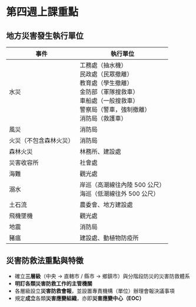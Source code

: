 # 第四週上課重點
## 地方災害發生執行單位
| 事件 | 執行單位 |
| -- | -- |
| 水災 | 工務處（抽水機）<br> 民政處（民眾撤離）<br> 教育處（學生撤離）<br> 金防部（軍隊搜救車）<br> 車船處（一般搜救車）<br> 警察局（警車，強制撤離）<br> 消防局（救護車） |
| 風災 | 消防局 |
| 火災（不包含森林火災）| 消防局 |
| 森林火災 | 林務所、建設處 |
| 災害收容所 | 社會處 |
| 海難 | 觀光處 |
| 溺水 | 岸巡（高潮線往內陸 500 公尺）<br> 海巡（低潮線往外 500 公尺）|
| 土石流 | 農委會、地方建設處 |
| 飛機墜機 | 觀光處 |
| 地震 | 消防局 |
| 豬瘟 | 建設處、動植物防疫所 |

## 災害防救法重點與特徵
* 確立**三層級**（中央 → 直轄市 / 縣市 → 鄉鎮市）與分階段防災的災害防救體系
* **明訂各類災害防救工作的主管機關**
* 各層級設立**災害防救會報**，並設置專責機構（單位）辦理會報決議事項
* 規定**成立**各類**災害應變組織**，亦即**災害應變中心（EOC）**